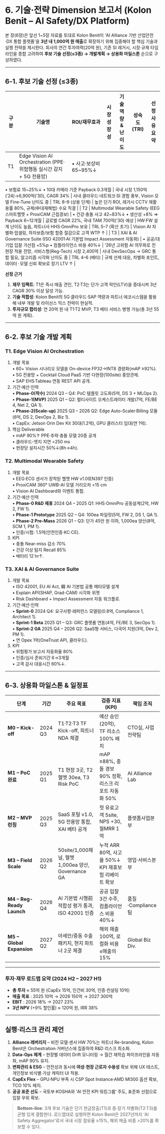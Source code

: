 # 6. 기술·전략 Dimension 보고서 (Kolon Benit – AI Safety/DX Platform)

본 장(6장)은 앞선 1~5장 자료를 토대로 Kolon Benit이 ‘AI Alliance 기반 산업안전·DX 통합 플랫폼’을 **3년 내 1,000억 원 매출**로 확장하기 위해 집중해야 할 핵심 기술과 실행 전략을 제시한다. 회사의 연간 투자여력(20억 원), 기존 SI 레거시, 시장·규제 타임라인을 종합 고려하여 **후보 기술 선정(≤3종) → 개발계획 → 상용화 마일스톤** 순으로 구성하였다.

---

## 6-1. 후보 기술 선정 (≤3종)

| 구분 | 기술명 | ROI/재무효과 | 시장성장성 | 기술역량 & 난이도 | 성숙도(TRl) | 선정 사유 요약 |
|------|--------|--------------|-------------|-------------------|--------------|-----------------|
| T1 | Edge Vision AI Orchestration (PPE·위험행동 실시간 감지 + 5G 전용망) | • 사고·보상비 65~95%↓
• 보험료 15~25%↓
• 10대 카메라 기준 Payback 0.3개월 | 국내 시장 1,150억(’24)→6,900억(’30), CAGR 34% | 사내 클라우드·네트워크·SI 경험 풍부, Vision 모델 Fine-Tune 난이도 중 | TRL 8–9 (상용 단계) | 높은 단기 ROI, 레거시 CCTV 재활용률 80%, 규제(中대재해법) 수요 직결 |
| T2 | Multimodal Wearable Safety (EEG 스마트헬멧 + ProxiCAM 근접경보) | • 건강·충돌 사고 42~83%↓
• 생산성 +8% ⇒ Payback 6~12개월 | 글로벌 CAGR 22%, 국내 TAM 700억(’30) 예상 | HW·FW 설계 난이도 높음, 파트너사 HHS·OmniPro 보유 | TRL 5–7 (확산 초기) | Vision AI 차별화·업셀링, 하자보증/보험 할증 절감으로 고객 WTP ↑ |
| T3 | XAI & AI Governance Suite (ISO 42001·AI 기본법 Impact Assessment 자동화) | • 공공/대기업 입찰 가산점 +5%p
• 컴플라이언스 비용 40%↓ | ’26년 고위험 AI 의무화로 전 현장 적용 전망, 서비스형(Reg-Tech) 시장 2,400억 | 사내 DevSecOps → GRC 통합 필요, 알고리즘 시각화 난이도 중 | TRL 4–6 (베타) | 규제 선제 대응, 차별화 포인트, 데이터 · 모델 신뢰 확보로 장기 LTV ↑ |

**선정 근거**
1. **재무 임팩트**: T1은 즉시 매출 견인, T2·T3는 단가·고객 락인(LTV)을 증대시켜 3년 CAGR 30% 이상 달성 가능.
2. **기술 적합성**: Kolon Benit의 5G·클라우드·SAP 역량과 파트너 에코시스템을 활용해 내부 개발 및 라이선스 믹스 전략이 현실적.
3. **투자규모 합리성**: 연 20억 원 내 T1·T2 MVP, T3 베타 서비스 병행 가능(총 3년 55억 원 계획). 

---

## 6-2. 후보 기술 개발 계획

### T1. Edge Vision AI Orchestration

1. 개발 목표  
   • 60+ Vision 시나리오 모델을 On-device FP32→INT8 경량화(mAP ≥92%).  
   • 5G 전용망 + Cocktail Cloud PaaS 기반 다현장(100site) 중앙관제.  
   • SAP EHS·Tableau 연동 REST API 공개.
2. 기간·예산·인력  
   • **Phase-0(착수)** 2024 Q3 – Q4: PoC 템플릿 고도화(5억, DS 3 + MLOps 2).  
   • **Phase-1(MVP)** 2025 Q1 – Q2: 멀티사이트 오케스트레이터 개발(7억, FE/BE 4, Net 2, QA 1).  
   • **Phase-2(Scale-up)** 2025 Q3 – 2026 Q2: Edge Auto-Scaler·Billing 모듈(6억, DS 2, DevOps 2, Biz 1).  
   • CapEx: Jetson Orin Dev Kit 30대(1.2억), GPU 클러스터 임대(연 1억). 
3. 핵심 Deliverable  
   • mAP 90%↑ PPE·추락·충돌 모델 20종 공개  
   • 클라우드-엣지 지연 <250 ms  
   • 현장당 설치시간 50%↓(8h→4h).

### T2. Multimodal Wearable Safety

1. 개발 목표  
   • EEG·ECG 센서가 장착된 헬멧 HW v1.0(EN397 인증)  
   • ProxiCAM 360° UWB-AI 모델 거리오차 <15 cm  
   • Vision AI Dashboard와 이벤트 통합.
2. 기간·예산·인력  
   • **Phase-0 R&D 제휴** 2024 Q4 – 2025 Q1: HHS·OmniPro 공동설계(2억, HW 2, FW 1).  
   • **Phase-1 Prototype** 2025 Q2 – Q4: 100ea 파일럿(5억, FW 2, DS 1, QA 1).  
   • **Phase-2 Pre-Mass** 2026 Q1 – Q3: 단가 45만 원 이하, 1,000ea 양산(8억, SCM 1, PM 1).  
   • 인증/시험: 1.5억(안전인증·KC·CE). 
3. KPI  
   • 충돌 Near-miss 감소 70%  
   • 건강 이상 탐지 Recall 85%  
   • 배터리 12 hr↑.

### T3. XAI & AI Governance Suite

1. 개발 목표  
   • ISO 42001, EU AI Act, 韓 AI 기본법 공통 메타모델 설계  
   • Explain API(SHAP, Grad-CAM) 시각화 위젯  
   • Risk Dashboard + Impact Assessment 자동 워크플로.
2. 기간·예산·인력  
   • **Sprint-0** 2024 Q4: 요구사항·레퍼런스 모델링(0.8억, Compliance 1, Architect 1).  
   • **Sprint-1 Beta** 2025 Q1 – Q3: GRC 플랫폼 연동(4억, FE/BE 3, SecOps 1).  
   • **Sprint-2 GA** 2025 Q4 – 2026 Q2: SaaS형 서비스, 다국어 지원(3억, Dev 2, PM 1).  
   • 연 Opex 1억(OneTrust API, 클라우드). 
3. KPI  
   • 위험평가 보고서 자동화율 80%  
   • 인증/심사 준비기간 6→3개월  
   • 고객 감사 대응시간 60%↓.

---

## 6-3. 상용화 마일스톤 & 일정표

| 단계 | 기간 | 주요 목표 | 검증 지표(KPI) | 책임 조직 |
|------|------|-----------|---------------|-----------|
| **M0 – Kick-off** | 2024 Q3 | T1·T2·T3 TF Kick-off, 파트너 NDA 체결 | 예산 승인(20억), TF 리소스 100% 배치 | CTO실, 사업전략팀 |
| **M1 – PoC 완료** | 2025 Q1 | T1 현장 3곳, T2 헬멧 30ea, T3 Risk PoC | mAP ≥88%, 충돌 경보 90% 정확, 리스크 리포트 자동화 50% | AI Alliance Lab |
| **M2 – MVP 런칭** | 2025 Q3 | SaaS 포털 v1.0, 5G 전용망 통합, XAI 베타 공개 | 첫 유료고객 5site, NPS +30, 월MRR 1억 | 플랫폼사업본부 |
| **M3 – Field Scale** | 2026 Q2 | 50site/1,000채널, 헬멧 1,000ea 양산, Governance GA | 누적 ARR 80억, 사고율 50%↓ KPI 제휴보험 리베이트 확보 | 영업·서비스본부 |
| **M4 – Reg-Ready Launch** | 2026 Q4 | AI 기본법 시행前 적합성 평가 통과, ISO 42001 인증 | 공공 입찰 3건 수주, 컴플라이언스 비용 40%↓ | 품질·Compliance팀 |
| **M5 – Global Expansion** | 2027 Q2 | 아세안/중동 수출 패키지, 현지 파트너 2곳 체결 | 해외 매출 100억, 로컬화 비용 ≤매출의 15% | Global Biz Div. |

---

### 투자·재무 로드맵 요약 (2024 H2 – 2027 H1)
- **총 투자** ≈ 55억 원 (CapEx 15억, 인건비 30억, 인증·컨설팅 10억)  
- **매출 목표** : 2025 10억 → 2026 150억 → 2027 300억  
- **EBIT** : 2026 18% → 2027 23%  
- **3년 NPV** (+9% 할인률) ≈ 120억 원, IRR 38%  

---

## 실행·리스크 관리 제언
1. **Alliance 레버리지** – 비전 모델·센서 HW 70%는 파트너 Re-branding, Kolon Benit은 Orchestration·거버넌스에 집중하여 R&D 리스크 최소화.  
2. **Data-Ops 체계** – 현장별 데이터 Drift 모니터링 → 월간 재학습 파이프라인을 자동화, mAP 90% 유지.  
3. **변화관리 & ESG** – 안전성과 동시에 **여성·현장 근로자 수용성** 확보 위해 UX 테스트, 개인정보 비식별·가상 캐릭터 UI 적용.  
4. **CapEx Flex** – GPU·NPU 부족 시 CSP Spot Instance·AMD MI300 옵션 확보, TCO 10% 헤지.  
5. **공공 표준 선도** – 국토부·KOSHA와 ‘AI 안전 KPI 워킹그룹’ 주도, 표준화 선점으로 입찰 우위 확보.

> **Bottom-line**: 3개 후보 기술은 단기 현금창출(T1)과 중·장기 차별화(T2·T3)를 균형 있게 결합한다. 로드맵대로 실행하면 Kolon Benit은 2027년까지 ‘AI Safety Aggregator’로서 국내 시장 점유율 ≥15%, 해외 매출 비중 >20%를 확보할 수 있다.  

